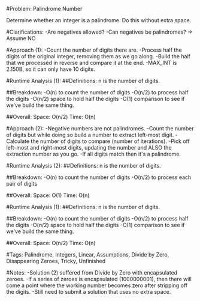 #Problem:
  Palindrome Number
    
  Determine whether an integer is a palindrome. Do this without extra space.
    
#Clarifications:
  -Are negatives allowed?
  -Can negatives be palindromes? -> Assume NO

#Approach (1):
  -Count the number of digits there are.
  -Process half the digits of the original integer, removing them as we go along.
  -Build the half that we processed in reverse and compare it at the end.
  -MAX_INT is 2.150B, so it can only have 10 digits.

#Runtime Analysis (1):
  ##Definitions:
    n is the number of digits.

  ##Breakdown:
    -O(n) to count the number of digits
    -O(n/2) to process half the digits
    -O(n/2) space to hold half the digits
    -O(1) comparison to see if we've build the same thing.
        
  ##Overall:
    Space: O(n/2)
    Time: O(n)

#Approach (2):
  -Negative numbers are not palindromes.
  -Count the number of digits but while doing so build a number to extract left-most digit.
  -Calculate the number of digits to compare (number of iterations).
  -Pick off left-most and right-most digits, updating the number and ALSO the extraction number as you go.
  -If all digits match then it's a palindrome.
    
#Runtime Analysis (2):
  ##Definitions:
    n is the number of digits.

  ##Breakdown:
    -O(n) to count the number of digits
    -O(n/2) to process each pair of digits
        
  ##Overall:
    Space: O(1)
    Time: O(n)
        
#Runtime Analysis (1):
  ##Definitions:
    n is the number of digits.

  ##Breakdown:
    -O(n) to count the number of digits
    -O(n/2) to process half the digits
    -O(n/2) space to hold half the digits
    -O(1) comparison to see if we've build the same thing.
        
  ##Overall:
    Space: O(n/2)
    Time: O(n)

#Tags: Palindrome, Integers, Linear, Assumptions, Divide by Zero, Disappearing Zeroes, Tricky, Unfinished

#Notes:
  -Solution (2) suffered from Divide by Zero with encapsulated zeroes.
  -If a series of zeroes is encapsulated (1000000001), then there will come a point where the working number becomes zero after stripping off the digits.
  -Still need to submit a solution that uses no extra space.
